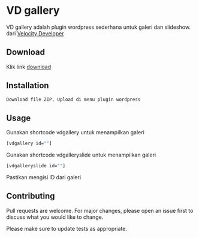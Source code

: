 # VD gallery

VD gallery adalah plugin wordpress sederhana untuk galeri dan slideshow. dari [Velocity Developer](https://velocitydeveloper.com/)

## Download

Klik link [download](https://github.com/VelocityDeveloper/vd-gallery/archive/main.zip)


## Installation


```bash
Download file ZIP, Upload di menu plugin wordpress
```

## Usage

Gunakan shortcode vdgallery untuk menampilkan galeri
```bash
[vdgallery id=""]
```

Gunakan shortcode vdgalleryslide untuk menampilkan galeri
```bash
[vdgalleryslide id=""]
```
Pastikan mengisi ID dari galeri

## Contributing
Pull requests are welcome. For major changes, please open an issue first to discuss what you would like to change.

Please make sure to update tests as appropriate.
